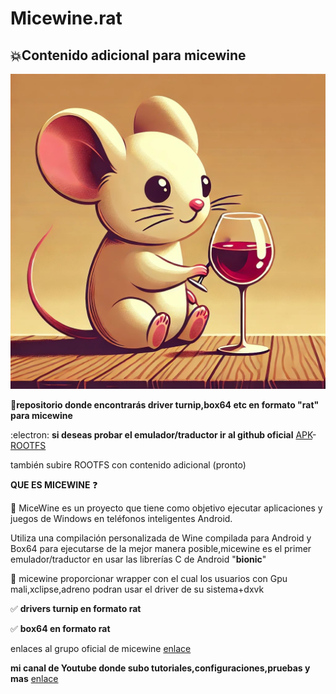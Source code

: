 # Micewine.rat
## :boom:**Contenido adicional para micewine**

![logo](https://github.com/Honkonx/Micewine.rat/blob/main/logo.jpg)
 
:beginner:**repositorio donde encontrarás driver turnip,box64 etc en formato "rat" para micewine**

:electron: **si deseas probar el emulador/traductor ir al github oficial** [APK](https://github.com/KreitinnSoftware/MiceWine-Application/releases)-[ROOTFS](https://github.com/KreitinnSoftware/MiceWine-RootFS-Generator/releases)

también subire ROOTFS con contenido adicional (pronto)

**QUE ES MICEWINE** :question:

:mega: MiceWine es un proyecto que tiene como objetivo ejecutar aplicaciones y juegos de Windows en teléfonos inteligentes Android.

Utiliza una compilación personalizada de Wine compilada para Android y Box64 para ejecutarse de la mejor manera posible,micewine es el primer emulador/traductor en usar las librerías C de Android "**bionic**"

:iphone: micewine proporcionar wrapper con el cual los usuarios con Gpu mali,xclipse,adreno podran usar el driver de su sistema+dxvk

:white_check_mark: **drivers turnip en formato rat**


:white_check_mark: **box64 en formato rat**

enlaces al grupo oficial de micewine [enlace](https://t.me/micewine_ofc)

**mi canal de Youtube donde subo tutoriales,configuraciones,pruebas y mas** [enlace](https://youtube.com/@honkon_?si=4Goh6uKwIvzOdWXB)
